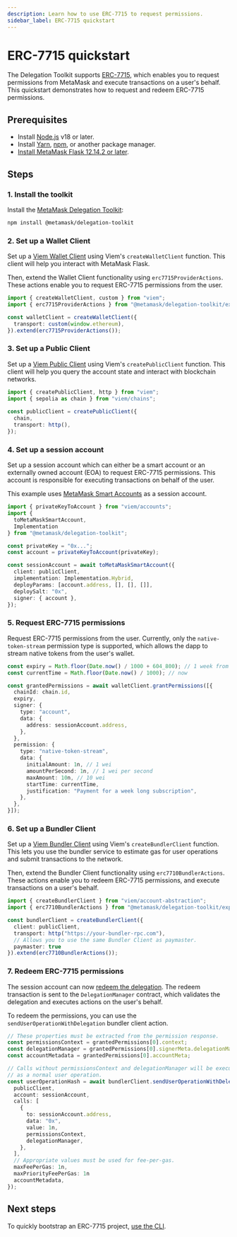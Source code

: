 ```yaml
---
description: Learn how to use ERC-7715 to request permissions.
sidebar_label: ERC-7715 quickstart
---
```


# ERC-7715 quickstart

The Delegation Toolkit supports [ERC-7715](https://eips.ethereum.org/EIPS/eip-7715), which enables you to request permissions from MetaMask and execute transactions on a user's behalf.
This quickstart demonstrates how to request and redeem ERC-7715 permissions.

## Prerequisites

- Install [Node.js](https://nodejs.org/en/blog/release/v18.18.0) v18 or later.
- Install [Yarn](https://yarnpkg.com/),
    [npm](https://docs.npmjs.com/downloading-and-installing-node-js-and-npm), or another package manager.
- [Install MetaMask Flask 12.14.2 or later](/snaps/get-started/install-flask).

## Steps

### 1. Install the toolkit

Install the [MetaMask Delegation Toolkit](https://www.npmjs.com/package/@metamask/delegation-toolkit):

```bash npm2yarn
npm install @metamask/delegation-toolkit
```

### 2. Set up a Wallet Client

Set up a [Viem Wallet Client](https://viem.sh/docs/clients/wallet) using Viem's `createWalletClient` function. This client will help you interact with MetaMask Flask. 

Then, extend the Wallet Client functionality 
using `erc7715ProviderActions`. These actions enable you to request ERC-7715 
permissions from the user.

```typescript
import { createWalletClient, custom } from "viem";
import { erc7715ProviderActions } from "@metamask/delegation-toolkit/experimental";

const walletClient = createWalletClient({
  transport: custom(window.ethereum),
}).extend(erc7715ProviderActions());
```

### 3. Set up a Public Client

Set up a [Viem Public Client](https://viem.sh/docs/clients/public) using Viem's `createPublicClient` function. 
This client will help you query the account state and interact with blockchain networks.

```typescript
import { createPublicClient, http } from "viem";
import { sepolia as chain } from "viem/chains";
 
const publicClient = createPublicClient({
  chain,
  transport: http(),
});
```

### 4. Set up a session account

Set up a session account which can either be a smart account or an externally owned 
account (EOA) to request ERC-7715 permissions. This account is responsible 
for executing transactions on behalf of the user. 

This example uses [MetaMask Smart Accounts](../concepts/smart-accounts.md) as a session account.

```typescript
import { privateKeyToAccount } from "viem/accounts";
import { 
  toMetaMaskSmartAccount, 
  Implementation 
} from "@metamask/delegation-toolkit";

const privateKey = "0x...";
const account = privateKeyToAccount(privateKey);

const sessionAccount = await toMetaMaskSmartAccount({
  client: publicClient,
  implementation: Implementation.Hybrid,
  deployParams: [account.address, [], [], []],
  deploySalt: "0x",
  signer: { account },
});
```

### 5. Request ERC-7715 permissions

Request ERC-7715 permissions from the user. Currently, only the 
`native-token-stream` permission type is supported, which allows the dapp to stream 
native tokens from the user's wallet.

```typescript
const expiry = Math.floor(Date.now() / 1000 + 604_800); // 1 week from now.
const currentTime = Math.floor(Date.now() / 1000); // now

const grantedPermissions = await walletClient.grantPermissions([{
  chainId: chain.id,
  expiry,
  signer: {
    type: "account",
    data: {
      address: sessionAccount.address,
    },
  },
  permission: {
    type: "native-token-stream",
    data: {
      initialAmount: 1n, // 1 wei
      amountPerSecond: 1n, // 1 wei per second
      maxAmount: 10n, // 10 wei
      startTime: currentTime,
      justification: "Payment for a week long subscription",
    },
  },
}]);
```

### 6. Set up a Bundler Client

Set up a [Viem Bundler Client](https://viem.sh/account-abstraction/clients/bundler) 
using Viem's `createBundlerClient` function. This lets you use the bundler service 
to estimate gas for user operations and submit transactions to the network.

Then, extend the Bundler Client 
functionality using `erc7710BundlerActions`. These actions enable you to redeem ERC-7715 permissions, and execute transactions on a user's behalf. 

```typescript
import { createBundlerClient } from "viem/account-abstraction";
import { erc7710BundlerActions } from "@metamask/delegation-toolkit/experimental";

const bundlerClient = createBundlerClient({
  client: publicClient,
  transport: http("https://your-bundler-rpc.com"),
  // Allows you to use the same Bundler Client as paymaster.
  paymaster: true
}).extend(erc7710BundlerActions());
```

### 7. Redeem ERC-7715 permissions

The session account can now [redeem the delegation](../experimental/erc-7710-redeem-delegations.md). The redeem transaction is sent to the `DelegationManager` contract, which validates the delegation and executes actions on the user's behalf.

To redeem the permissions, you can use the `sendUserOperationWithDelegation` bundler client action.

```typescript
// These properties must be extracted from the permission response.
const permissionsContext = grantedPermissions[0].context;
const delegationManager = grantedPermissions[0].signerMeta.delegationManager;
const accountMetadata = grantedPermissions[0].accountMeta;

// Calls without permissionsContext and delegationManager will be executed 
// as a normal user operation.
const userOperationHash = await bundlerClient.sendUserOperationWithDelegation({
  publicClient,
  account: sessionAccount,
  calls: [
    {
      to: sessionAccount.address,
      data: "0x",
      value: 1n,
      permissionsContext,
      delegationManager,
    },
  ],
  // Appropriate values must be used for fee-per-gas. 
  maxFeePerGas: 1n,
  maxPriorityFeePerGas: 1n
  accountMetadata,
});
```

## Next steps

To quickly bootstrap an ERC-7715 project, [use the CLI](use-the-cli.md).
